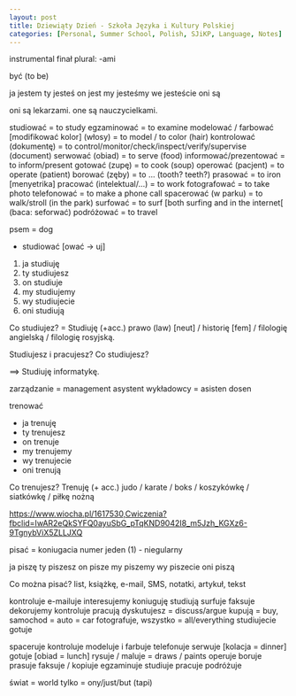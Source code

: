 ```yaml
---
layout: post
title: Dziewiąty Dzień - Szkoła Języka i Kultury Polskiej
categories: [Personal, Summer School, Polish, SJiKP, Language, Notes]
---
```


instrumental finał plural: -ami


być (to be)


ja jestem
ty jesteś
on jest
my jesteśmy
we jesteście
oni są


oni są lekarzami.
one są nauczycielkami.


studiować = to study
egzaminować = to examine
modelować / farbować [modifikować kolor] (włosy) = to model / to color (hair)
kontrolować (dokumentę) = to control/monitor/check/inspect/verify/supervise (document)
serwować (obiad) = to serve (food)
informować/prezentować = to inform/present
gotować (zupę) = to cook (soup)
operować (pacjent) = to operate (patient)
borować (zęby) = to ... (tooth? teeth?)
prasować = to iron [menyetrika]
pracować (intelektual/...) = to work
fotografować = to take photo
telefonować = to make a phone call
spacerować (w parku) = to walk/stroll (in the park)
surfować = to surf [both surfing and in the internet[ (baca: seforwać)
podróżować = to travel


psem = dog


- studiować [ować -> uj]
1. ja studiuję
2. ty studiujesz
3. on studiuje
4. my studiujemy
5. wy studiujecie
6. oni studiują


Co studiujez?
= Studiuję (+acc.) prawo (law) [neut] / historię [fem] / filologię angielską / filologię rosyjską.


Studiujesz i pracujesz?
Co studiujesz?


==> Studiuję informatykę.


zarządzanie = management
asystent wykładowcy = asisten dosen


trenować
- ja trenuję
- ty trenujesz
- on trenuje
- my trenujemy
- wy trenujecie
- oni trenują


Co trenujesz?
Trenuję (+ acc.) judo / karate / boks / koszykówkę / siatkówkę / piłkę nożną


https://www.wiocha.pl/1617530,Cwiczenia?fbclid=IwAR2eQkSYFQ0ayuSbG_pTqKND9042I8_m5Jzh_KGXz6-9TgnybViX5ZLLJXQ


pisać = koniugacia numer jeden (1) - niegularny


ja piszę
ty piszesz
on pisze
my piszemy
wy piszecie
oni piszą


Co można pisać?
list, książkę, e-mail, SMS, notatki, artykuł, tekst


kontroluje
e-mailuje
interesujemy
koniuguję
studiują
surfuje
faksuje
dekorujemy
kontroluje
pracują
dyskutujesz = discuss/argue
kupują = buy, samochod = auto = car
fotografuje, wszystko = all/everything
studiujecie
gotuje


spaceruje
kontroluje
modeluje i farbuje
telefonuje
serwuje [kolacja = dinner]
gotuje [obiad = lunch]
rysuje / maluje = draws / paints
operuje
boruje
prasuje
faksuje / kopiuje
egzaminuje
studiuje
pracuje
podróżuje


świat = world
tylko = ony/just/but (tapi)
